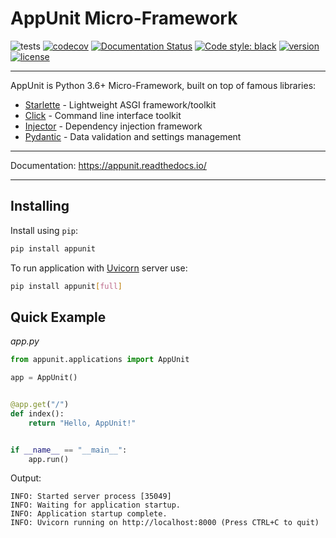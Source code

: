 # AppUnit Micro-Framework

![tests](https://github.com/antonrh/appunit/workflows/tests/badge.svg)
[![codecov](https://codecov.io/gh/antonrh/appunit/branch/master/graph/badge.svg)](https://codecov.io/gh/antonrh/appunit)
[![Documentation Status](https://readthedocs.org/projects/appunit/badge/?version=latest)](https://appunit.readthedocs.io/en/latest/?badge=latest)
[![Code style: black](https://img.shields.io/badge/code%20style-black-000000.svg)](https://github.com/psf/black)
[![version](https://img.shields.io/pypi/v/appunit.svg)](https://pypi.org/project/appunit/)
[![license](https://img.shields.io/pypi/l/appunit)](https://github.com/antonrh/appunit/blob/master/LICENSE)

---

AppUnit is Python 3.6+ Micro-Framework, built on top of famous libraries:

* [Starlette](https://github.com/encode/starlette/) - Lightweight ASGI framework/toolkit
* [Click](https://github.com/pallets/click) - Command line interface toolkit
* [Injector](https://github.com/alecthomas/injector) - Dependency injection framework
* [Pydantic](https://github.com/samuelcolvin/pydantic/) - Data validation and settings management

---

Documentation: https://appunit.readthedocs.io/

---

## Installing

Install using `pip`:

```bash
pip install appunit
```

To run application with [Uvicorn](https://github.com/encode/uvicorn) server use:

```bash
pip install appunit[full]
```

## Quick Example

*app.py*

```python
from appunit.applications import AppUnit

app = AppUnit()


@app.get("/")
def index():
    return "Hello, AppUnit!"


if __name__ == "__main__":
    app.run()
```

Output:

```
INFO: Started server process [35049]
INFO: Waiting for application startup.
INFO: Application startup complete.
INFO: Uvicorn running on http://localhost:8000 (Press CTRL+C to quit)
```
